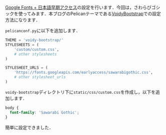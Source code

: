 [Google Fonts + 日本語早期アクセス](https://googlefonts.github.io/japanese/)の設定を行います．今回は，さわらびゴシックを使ってみます．本ブログのPelicanテーマである[VoidyBootstrap](http://www.voidynullness.net/page/voidy-bootstrap-pelican-theme/)での設定方法になります．



`pelicanconf.py`に以下を追加します．

``` python
THEME = 'voidy-bootstrap/'
STYLESHEETS = (
    'custom/custom.css',
    # other stylesheets
)

STYLESHEET_URLS = (
    'https://fonts.googleapis.com/earlyaccess/sawarabigothic.css',
    # other stylesheet_urls
)
```

`voidy-bootstrap`ディレクトリ下に`static/css/custom.css`を作成し，以下を追加します．

```css
body {
  font-family: 'Sawarabi Gothic';
}
```

簡単に設定できました．
